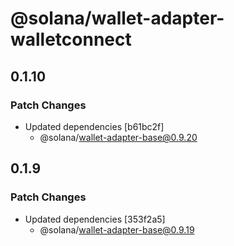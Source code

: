 # @solana/wallet-adapter-walletconnect

## 0.1.10

### Patch Changes

-   Updated dependencies [b61bc2f]
    -   @solana/wallet-adapter-base@0.9.20

## 0.1.9

### Patch Changes

-   Updated dependencies [353f2a5]
    -   @solana/wallet-adapter-base@0.9.19

